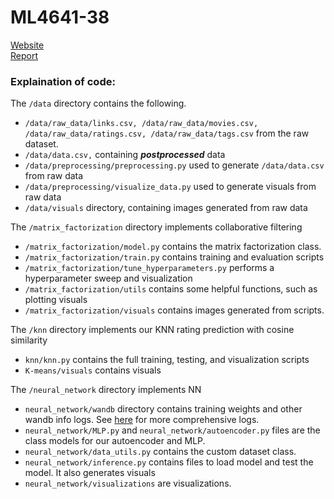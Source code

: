 # ML4641-38

[Website](https://github.gatech.edu/pages/ychen3555/CS4641_midpoint/) <br>
[Report](https://docs.google.com/document/d/e/2PACX-1vTB7w6BZvP2KsmktiehBi8kyLjqEYaXBjcmXkMPJ3VKWX9yeukYJmgcOwkJCQmKS1z8zdyKzSjLOLyv/pub)


### Explaination of code:
The `/data` directory contains the following.
- `/data/raw_data/links.csv, /data/raw_data/movies.csv, /data/raw_data/ratings.csv, /data/raw_data/tags.csv` from the raw dataset.
- `/data/data.csv,` containing ***postprocessed*** data
- `/data/preprocessing/preprocessing.py` used to generate `/data/data.csv` from raw data
- `/data/preprocessing/visualize_data.py` used to generate visuals from raw data
- `/data/visuals` directory, containing images generated from raw data

The `/matrix_factorization` directory implements collaborative filtering
- `/matrix_factorization/model.py` contains the matrix factorization class.
 - `/matrix_factorization/train.py` contains training and evaluation scripts
 - `/matrix_factorization/tune_hyperparameters.py` performs a hyperparameter sweep and visualization
 - `/matrix_factorization/utils` contains some helpful functions, such as plotting visuals
 - `/matrix_factorization/visuals` contains images generated from scripts.

The `/knn` directory implements our KNN rating prediction with cosine similarity
 - `knn/knn.py` contains the full training, testing, and visualization scripts
- `K-means/visuals` contains visuals

 The `/neural_network` directory implements NN
 - `neural_network/wandb` directory contains training weights and other wandb info logs. See [here](https://api.wandb.ai/links/alantian2018/ofqmjy3h) for more comprehensive logs.
 -  `neural_network/MLP.py` and `neural_network/autoencoder.py` files are the class models for our autoencoder and MLP.
 - `neural_network/data_utils.py` contains the custom dataset class.
 - `neural_network/inference.py` contains files to load model and test the model. It also generates visuals
 - `neural_network/visualizations` are visualizations. 